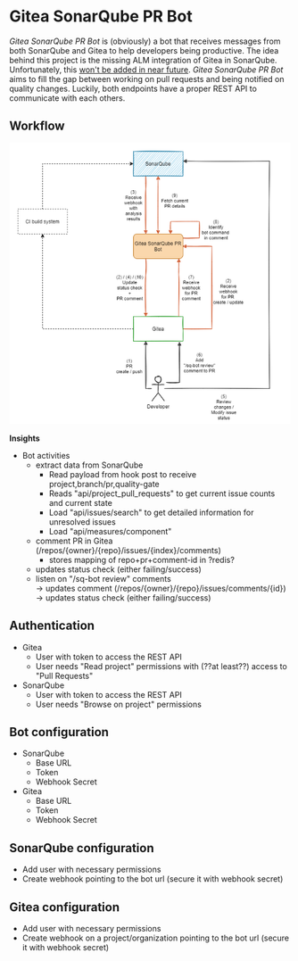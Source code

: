 # Gitea SonarQube PR Bot

_Gitea SonarQube PR Bot_ is (obviously) a bot that receives messages from both SonarQube and Gitea to help developers 
being productive. The idea behind this project is the missing ALM integration of Gitea in SonarQube. Unfortunately, 
this [won't be added in near future](https://github.com/SonarSource/sonarqube/pull/3248#issuecomment-701334327). 
_Gitea SonarQube PR Bot_ aims to fill the gap between working on pull requests and being notified on quality changes. 
Luckily, both endpoints have a proper REST API to communicate with each others.


## Workflow

![Workflow](assets/workflow.png)

**Insights**

- Bot activities
    - extract data from SonarQube
        - Read payload from hook post to receive project,branch/pr,quality-gate
        - Reads "api/project_pull_requests" to get current issue counts and current state
        - Load "api/issues/search" to get detailed information for unresolved issues
        - Load "api/measures/component"
    - comment PR in Gitea (/repos/{owner}/{repo}/issues/{index}/comments)
        - stores mapping of repo+pr+comment-id in ?redis?
    - updates status check (either failing/success)
    - listen on "/sq-bot review" comments  
      -> updates comment (/repos/{owner}/{repo}/issues/comments/{id})  
      -> updates status check (either failing/success)

## Authentication

- Gitea
    - User with token to access the REST API
    - User needs "Read project" permissions with (??at least??) access to "Pull Requests"
- SonarQube
    - User with token to access the REST API
    - User needs "Browse on project" permissions


## Bot configuration

- SonarQube
    - Base URL
    - Token
    - Webhook Secret
- Gitea
    - Base URL
    - Token
    - Webhook Secret


## SonarQube configuration

- Add user with necessary permissions
- Create webhook pointing to the bot url (secure it with webhook secret)


## Gitea configuration

- Add user with necessary permissions
- Create webhook on a project/organization pointing to the bot url (secure it with webhook secret)
